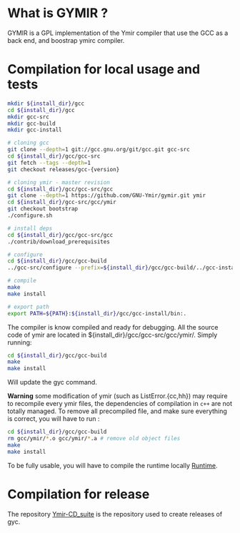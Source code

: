 # What is GYMIR ? 

GYMIR is a GPL implementation of the Ymir compiler that use the GCC as a back end, and boostrap ymirc compiler.

# Compilation for local usage and tests


```bash 
mkdir ${install_dir}/gcc
cd ${install_dir}/gcc
mkdir gcc-src
mkdir gcc-build
mkdir gcc-install

# cloning gcc
git clone --depth=1 git://gcc.gnu.org/git/gcc.git gcc-src
cd ${install_dir}/gcc/gcc-src
git fetch --tags --depth=1
git checkout releases/gcc-{version}

# cloning ymir - master revision
cd ${install_dir}/gcc/gcc-src/gcc
git clone --depth=1 https://github.com/GNU-Ymir/gymir.git ymir
cd ${install_dir}/gcc-src/gcc/ymir
git checkout bootstrap
./configure.sh

# install deps
cd ${install_dir}/gcc/gcc-src/gcc
./contrib/download_prerequisites

# configure
cd ${install_dir}/gcc/gcc-build
../gcc-src/configure --prefix=${install_dir}/gcc/gcc-build/../gcc-install --enable-languages=c,d,ymir --disable-bootstrap --disable-multilib

# compile
make
make install

# export path
export PATH=${PATH}:${install_dir}/gcc/gcc-install/bin:.
```

The compiler is know compiled and ready for debugging.
All the source code of ymir are located in ${install_dir}/gcc/gcc-src/gcc/ymir/.
Simply running:

```bash
cd ${install_dir}/gcc/gcc-build
make
make install
```
Will update the gyc command.

**Warning** some modification of ymir (such as ListError.{cc,hh}) may
  require to recompile every ymir files, the dependencies of
  compilation in `c++` are not totally managed.
To remove all precompiled file, and make sure everything is correct, you will have to run :

```bash
cd ${install_dir}/gcc/gcc-build
rm gcc/ymir/*.o gcc/ymir/*.a # remove old object files
make
make install
```

To be fully usable, you will have to compile the runtime locally [Runtime](https://github.com/GNU-Ymir/yruntime).

# Compilation for release

The repository [Ymir-CD_suite](https://github.com/GNU-Ymir/CD_suite) is the repository used to create releases of gyc.
